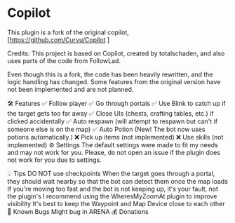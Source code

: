 # Copilot
This plugin is a fork of the original copilot, [https://github.com/Curvu/Copilot ]

Credits: This project is based on Copilot, created by totalschaden, and also uses parts of the code from FollowLad.

Even though this is a fork, the code has been heavily rewritten, and the logic handling has changed. Some features from the original version have not been implemented and are not planned.

🛠️ Features
✅ Follow player
✅ Go through portals
✅ Use Blink to catch up if the target gets too far away
✅ Close UIs (chests, crafting tables, etc.) if clicked accidentally
✅ Auto respawn (will attempt to respawn but can't if someone else is on the map)
✅ Auto Potion (New! The bot now uses potions automatically.)
❌ Pick up items (not implemented)
❌ Use skills (not implemented)
⚙️ Settings
The default settings were made to fit my needs and may not work for you.
Please, do not open an issue if the plugin does not work for you due to settings.

💡 Tips
DO NOT use checkpoints
When the target goes through a portal, they should wait nearby so that the bot can detect them once the map loads
If you're moving too fast and the bot is not keeping up, it's your fault, not the plugin's
I recommend using the WheresMyZoomAt plugin to improve visibility
It's best to keep the Waypoint and Map Device close to each other
🐞 Known Bugs
Might bug in ARENA
💰 Donations
